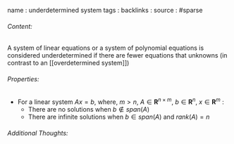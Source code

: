 name : underdetermined system
tags : 
backlinks : 
source : #sparse 

###### Content:
A system of linear equations or a system of polynomial equations is considered underdetermined if there are fewer equations that unknowns (in contrast to an [[overdetermined system]])

###### Properties:
- For a linear system $Ax=b$, where, $m > n$, $A \in \textbf{R}^{n\times m}$,  $b \in \textbf{R}^{n}$, $x \in \textbf{R}^{m}$ :
	- There are no solutions when $b \notin span(A)$
	- There are infinite solutions when $b \in span(A)$ and $rank(A)=n$

###### Additional Thoughts:
